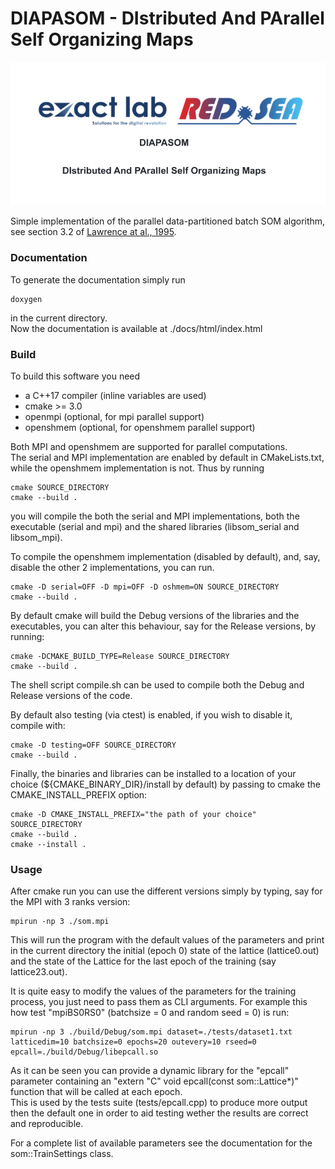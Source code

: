 # DIAPASOM - DIstributed And PArallel Self Organizing Maps 
![diapasom splash image](imgs/diapasom.png?raw=true "DIstributed And PArallel Self Organizing Maps")

Simple implementation of the parallel data-partitioned batch SOM algorithm, 
see section 3.2 of 
[Lawrence at al., 1995](http://syllabus.cs.manchester.ac.uk/pgt/2017/COMP61021/reference/parallel-batch-SOM.pdf). 


### Documentation 

To generate the documentation simply run
```
doxygen 
``` 
in the current directory.  
Now the documentation is available at ./docs/html/index.html

### Build 

To build this software you need 
- a C++17 compiler (inline variables are used)
- cmake >= 3.0 
- openmpi (optional, for mpi parallel support) 
- openshmem (optional, for openshmem parallel support)

Both MPI and openshmem are supported for parallel computations.  
The serial and MPI implementation are enabled by default in CMakeLists.txt, 
while the openshmem implementation is not.
Thus by running 
```
cmake SOURCE_DIRECTORY
cmake --build .
```
you will compile the both the serial and MPI implementations, 
both the executable (serial and mpi) 
and the shared libraries (libsom_serial and libsom_mpi). 

To compile the openshmem implementation (disabled by default), 
and, say, disable the other 2 implementations, you can run. 
```
cmake -D serial=OFF -D mpi=OFF -D oshmem=ON SOURCE_DIRECTORY
cmake --build .
```

By default cmake will build the Debug versions of the libraries and the executables, 
you can alter this behaviour, say for the Release versions, by running: 
```
cmake -DCMAKE_BUILD_TYPE=Release SOURCE_DIRECTORY
cmake --build .
```

The shell script compile.sh can be used to compile both the Debug and Release versions of the code. 

By default also testing (via ctest) is enabled, if you wish to disable it, compile with: 
```
cmake -D testing=OFF SOURCE_DIRECTORY 
cmake --build .
```

Finally, the binaries and libraries can be installed to a location of your choice (${CMAKE_BINARY_DIR}/install by default) 
by passing to cmake the CMAKE_INSTALL_PREFIX option: 
```
cmake -D CMAKE_INSTALL_PREFIX="the path of your choice" SOURCE_DIRECTORY 
cmake --build .
cmake --install .
```


### Usage 

After cmake run you can use the different versions simply by typing, 
say for the MPI with 3 ranks version: 
```
mpirun -np 3 ./som.mpi 
```

This will run the program with the default values of the parameters and print in the current directory 
the initial (epoch 0) state of the lattice (lattice0.out) 
and the state of the Lattice for the last epoch of the training (say lattice23.out).

It is quite easy to modify the values of the parameters for the training process, 
you just need to pass them as CLI arguments. 
For example this how test "mpiBS0RS0" (batchsize = 0 and random seed = 0) is run:  
```
mpirun -np 3 ./build/Debug/som.mpi dataset=./tests/dataset1.txt latticedim=10 batchsize=0 epochs=20 outevery=10 rseed=0 epcall=./build/Debug/libepcall.so
```

As it can be seen you can provide a dynamic library for the "epcall" parameter containing an 
"extern "C" void epcall(const som::Lattice\*)" function that will be called at each epoch.  
This is used by the tests suite 
(tests/epcall.cpp) 
to produce more output then the default one in order to aid 
testing wether the results are correct and reproducible. 

For a complete list of available parameters see the documentation for the 
som::TrainSettings class.
